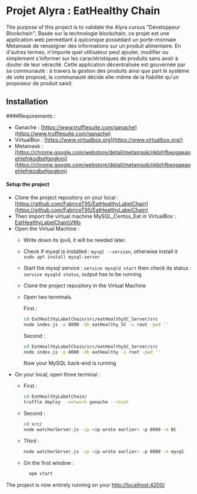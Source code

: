 # Projet Alyra : EatHealthy Chain
The purpose of this project is to validate the Alyra cursus "Développeur Blockchain";
Basée sur la technologie blockchain, ce projet est une application web permettant 
à quiconque possédant un porte-monnaie Metamask de renseigner des informations
sur un produit alimentaire. En d'autres termes, n'importe quel utilisateur peut ajouter,
modifier ou simplement s'informer sur les caractéristiques de produits sans avoir à
douter de leur véracité.
Cette application décentralisée est gouvernée par sa communauté : à travers la gestion des produits
ainsi que part le système de vote proposé, la communauté décide elle-même de la fiabilité qu'un
proposeur de produit saisit.


## Installation
####Requirements :
- Ganache : [https://www.trufflesuite.com/ganache](https://www.trufflesuite.com/ganache)
- VirtualBox : [https://www.virtualbox.org](https://www.virtualbox.org/)
- Metamask : [https://chrome.google.com/webstore/detail/metamask/nkbihfbeogaeaoehlefnkodbefgpgknn](https://chrome.google.com/webstore/detail/metamask/nkbihfbeogaeaoehlefnkodbefgpgknn)

#### Setup the project
- Clone the project repository on your local : [https://github.com/FabriceT95/EatHealthyLabelChain](https://github.com/FabriceT95/EatHealthyLabelChain)
- Then import the virtual machine MySQL_Centos_Eat in VirtualBox : [EatHealthyLabelChain\VMs](https://github.com/FabriceT95/EatHealthyLabelChain\VMs)
- Open the Virtual Machine :
    - Write down its ipv4, it will be needed later.
    - Check if mysql is installed : ``mysql --version``, otherwise install it `` sudo apt install mysql-server``
    - Start the mysql service : ``service mysqld start`` then check its status : ``service mysqld status``, output has to be running
    - Clone the project repository in the Virtual Machine 
    - Open two terminals.
    
        First :
        ```bash 
        cd EatHealthyLabelChain/src/eatHealthySC_Server/src
        node index.js -p 8090 -db eatHealthy_SC -u root -pwd ''
        ```
      
       Second :
      ```bash 
      cd EatHealthyLabelChain/src/eatHealthySC_Server/src
      node index.js -p 8080 -db eatHealthy -u root -pwd ''
      ```
      Now your MySQL back-end is running
- On your local, open three terminal :  
    - First : 
        ```bash
        cd EatHealthyLabelChain/
        truffle deploy --network ganache --reset  
        ```

    - Second : 
        ```bash
        cd src/
        node watcherServer.js -ip <ip wrote earlier> -p 8090 -m BC
        ```
  
    - Third : 
        ```bash
        node watcherServer.js -ip <ip wrote earlier> -p 8080 -m mysql
         ```
      
    - On the first window : 
        ```bash
          npm start
         ```  
          
The project is now entirely running on your [http://localhost:4200/](http://localhost:4200/)
      
